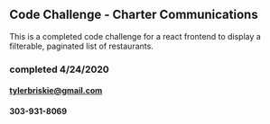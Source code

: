 ## Code Challenge - Charter Communications

This is a completed code challenge for a react frontend to display a filterable, paginated list of restaurants.


### completed 4/24/2020

#### tylerbriskie@gmail.com
#### 303-931-8069
